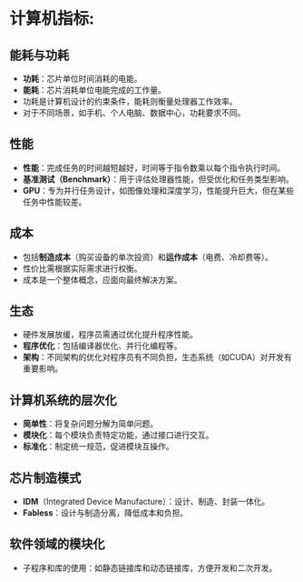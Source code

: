 # 计算机指标:

## 能耗与功耗
- **功耗**：芯片单位时间消耗的电能。
- **能耗**：芯片消耗单位电能完成的工作量。
- 功耗是计算机设计的约束条件，能耗则衡量处理器工作效率。
- 对于不同场景，如手机、个人电脑、数据中心，功耗要求不同。

## 性能
- **性能**：完成任务的时间越短越好，时间等于指令数乘以每个指令执行时间。
- **基准测试（Benchmark）**：用于评估处理器性能，但受优化和任务类型影响。
- **GPU**：专为并行任务设计，如图像处理和深度学习，性能提升巨大，但在某些任务中性能较差。

## 成本
- 包括**制造成本**（购买设备的单次投资）和**运作成本**（电费、冷却费等）。
- 性价比需根据实际需求进行权衡。
- 成本是一个整体概念，应面向最终解决方案。

## 生态
- 硬件发展放缓，程序员需通过优化提升程序性能。
- **程序优化**：包括编译器优化、并行化编程等。
- **架构**：不同架构的优化对程序员有不同负担，生态系统（如CUDA）对开发有重要影响。

## 计算机系统的层次化
- **简单性**：将复杂问题分解为简单问题。
- **模块化**：每个模块负责特定功能，通过接口进行交互。
- **标准化**：制定统一规范，促进模块互操作。

## 芯片制造模式
- **IDM**（Integrated Device Manufacture）：设计、制造、封装一体化。
- **Fabless**：设计与制造分离，降低成本和负担。

## 软件领域的模块化
- 子程序和库的使用：如静态链接库和动态链接库，方便开发和二次开发。
